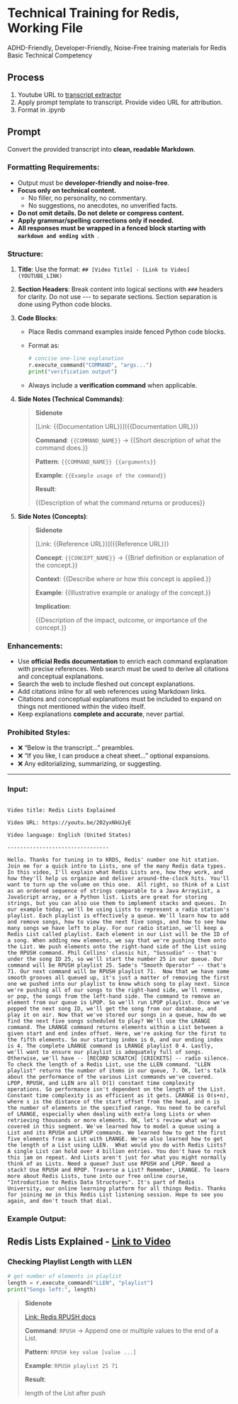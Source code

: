 # Technical Training for Redis, Working File 

ADHD-Friendly, Developer-Friendly, Noise-Free training materials for Redis Basic Technical Competency 

## Process

1. Youtube URL to [transcript extractor](https://www.youtubetotext.org/)
2. Apply prompt template to transcript. Provide video URL for attribution. 
3. Format in .ipynb 

## Prompt

Convert the provided transcript into **clean, readable Markdown**.

### Formatting Requirements:

* Output must be **developer-friendly and noise-free**.
* **Focus only on technical content.**
  * No filler, no personality, no commentary.
  * No suggestions, no anecdotes, no unverified facts.
* **Do not omit details. Do not delete or compress content.**
* **Apply grammar/spelling corrections only if needed.**
* **All responses must be wrapped in a fenced block starting with ```markdown and ending with ```**.

### Structure:

1. **Title**:
   Use the format:
   `## [Video Title] - [Link to Video](YOUTUBE_LINK)`
2. **Section Headers**:
   Break content into logical sections with `###` headers for clarity.
   Do not use --- to separate sections. Section separation is done using Python code blocks.
3. **Code Blocks**:

   * Place Redis command examples inside fenced Python code blocks.
   * Format as:

     ```python
     # concise one-line explanation
     r.execute_command("COMMAND", "args...")
     print("verification output")
     ```
   * Always include a **verification command** when applicable.
4. **Side Notes (Technical Commands)**:

    > **Sidenote** 
    >
    > [Link: {{Documentation URL}}]({{Documentation URL}})
    >
    > **Command**: `{{COMMAND_NAME}}` → {{Short description of what the command does.}}
    >
    > **Pattern**: `{{COMMAND_NAME}} {{arguments}}`
    >
    > **Example**: `{{Example usage of the command}}`
    >
    > **Result**: 
    >
    > {{Description of what the command returns or produces}}
    
5. **Side Notes (Concepts)**:

    > **Sidenote**  
    >
    > [Link: {{Reference URL}}]({{Reference URL}})  
    >
    > **Concept**: `{{CONCEPT_NAME}}` → {{Brief definition or explanation of the concept.}}  
    >
    > **Context**: {{Describe where or how this concept is applied.}}  
    >
    > **Example**: {{Illustrative example or analogy of the concept.}}  
    >
    > **Implication**:  
    >
    > {{Description of the impact, outcome, or importance of the concept.}}  

### Enhancements:

* Use **official Redis documentation** to enrich each command explanation with precise references. Web search must be used to derive all citations and conceptual explanations.
* Search the web to include fleshed out concept explanations.
* Add citations inline for all web references using Markdown links.
* Citations and conceptual explanations must be included to expand on things not mentioned within the video itself.
* Keep explanations **complete and accurate**, never partial.

### Prohibited Styles:

* ❌ “Below is the transcript…” preambles.
* ❌ “If you like, I can produce a cheat sheet…” optional expansions.
* ❌ Any editorializing, summarizing, or suggesting.

---

### Input:

````

Video title: Redis Lists Explained
    
Video URL: https://youtu.be/202yxNkUJyE
    
Video language: English (United States)
    
--------------------------------

Hello. Thanks for tuning in to KRDS, Redis' number one hit station. Join me for a quick intro to Lists, one of the many Redis data types. In this video, I'll explain what Redis Lists are, how they work, and how they'll help us organize and deliver around-the-clock hits. You'll want to turn up the volume on this one.  All right, so think of a List as an ordered sequence of strings comparable to a Java ArrayList, a JavaScript array, or a Python list. Lists are great for storing strings, but you can also use them to implement stacks and queues. In our example today, we'll be using Lists to represent a radio station's playlist. Each playlist is effectively a queue. We'll learn how to add and remove songs, how to view the next five songs, and how to see how many songs we have left to play. For our radio station, we'll keep a Redis List called playlist. Each element in our List will be the ID of a song. When adding new elements, we say that we're pushing them onto the List. We push elements onto the right-hand side of the List using the RPUSH command. Phil Collins' classic hit, "Sussudio" -- that's under the song ID 25, so we'll start the number 25 in our queue. Our command will be RPUSH playlist 25. Sade's "Smooth Operator" -- that's 71. Our next command will be RPUSH playlist 71.  Now that we have some smooth grooves all queued up, it's just a matter of removing the first one we pushed into our playlist to know which song to play next. Since we're pushing all of our songs to the right-hand side, we'll remove, or pop, the songs from the left-hand side. The command to remove an element from our queue is LPOP. So we'll run LPOP playlist. Once we've popped the next song ID, we'll get the song from our database, and play it on air. Now that we've stored our songs in a queue, how do we find the next five songs scheduled to play? We'll use the LRANGE command. The LRANGE command returns elements within a List between a given start and end index offset. Here, we're asking for the first to the fifth elements. So our starting index is 0, and our ending index is 4. The complete LRANGE command is LRANGE playlist 0 4. Lastly, we'll want to ensure our playlist is adequately full of songs. Otherwise, we'll have -- [RECORD SCRATCH] [CRICKETS] -- radio silence.  To check the length of a Redis List, use the LLEN command. "LLEN playlist" returns the number of items in our queue, 7. OK, let's talk about the performance of the various List commands we've covered. LPOP, RPUSH, and LLEN are all O(1) constant time complexity operations. So performance isn't dependent on the length of the List. Constant time complexity is as efficient as it gets. LRANGE is O(s+n), where s is the distance of the start offset from the head, and n is the number of elements in the specified range. You need to be careful of LRANGE, especially when dealing with extra long Lists or when retrieving thousands or more elements. OK, let's review what we've covered in this segment. We've learned how to model a queue using a List and its RPUSH and LPOP commands. We learned how to get the first five elements from a List with LRANGE. We've also learned how to get the length of a List using LLEN.  What would you do with Redis Lists? A single List can hold over 4 billion entries. You don't have to rock this jam on repeat. And Lists aren't just for what you might normally think of as Lists. Need a queue? Just use RPUSH and LPOP. Need a stack? Use RPUSH and RPOP. Traverse a List? Remember, LRANGE. To learn more about Redis Lists, tune into our free online course, "Introduction to Redis Data Structures". It's part of Redis University, our online learning platform for all things Redis. Thanks for joining me in this Redis List listening session. Hope to see you again, and don't touch that dial.

````

### Example Output:

## Redis Lists Explained - [Link to Video](https://youtu.be/202yxNkUJyE)

### Checking Playlist Length with LLEN

```python
# get number of elements in playlist
length = r.execute_command("LLEN", "playlist")
print("Songs left:", length)
````

> **Sidenote**
>
> [Link: Redis RPUSH docs](https://redis.io/commands/rpush/)
>
> **Command**: `RPUSH` → Append one or multiple values to the end of a List.
>
> **Pattern**: `RPUSH key value [value ...]`
>
> **Example**: `RPUSH playlist 25 71`
>
> **Result**:
>
> length of the List after push
